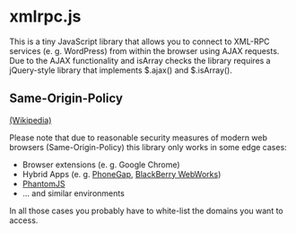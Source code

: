 xmlrpc.js
=========

This is a tiny JavaScript library that allows you to connect to XML-RPC services (e. g. WordPress) from within the browser using AJAX requests. Due to the AJAX functionality and isArray checks the library requires a jQuery-style library that implements $.ajax() and $.isArray().

Same-Origin-Policy
------------------

[(Wikipedia)](http://en.wikipedia.org/wiki/Same_origin_policy)

Please note that due to reasonable security measures of modern web browsers (Same-Origin-Policy) this library only works in some edge cases:

* Browser extensions (e. g. Google Chrome)
* Hybrid Apps (e. g. [PhoneGap](http://phonegap.com/), [BlackBerry WebWorks](http://developer.blackberry.com/html5/))
* [PhantomJS](http://phantomjs.org/)
* … and similar environments

In all those cases you probably have to white-list the domains you want to access.